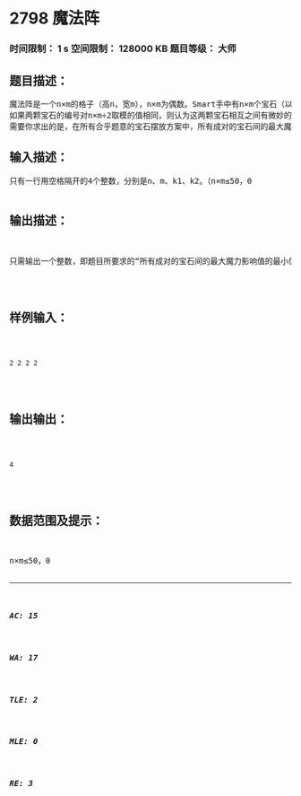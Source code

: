 # 2798 魔法阵   
### 时间限制： 1 s     空间限制： 128000 KB     题目等级： 大师  
## 题目描述：  

<pre>
魔法阵是一个n×m的格子（高n，宽m），n×m为偶数。Smart手中有n×m个宝石（以1~n×m编号）。Smart从最右上角的格子开始走，从一个格子可以走到上、下、左、右4个相邻的格子，但不能走出边界。每个格子必须且仅能到过1次，这样Smart一共走了n×m个格子停止（随便停哪里）。Smart每进入一个格子，就在该格子里放入一颗宝石。他是按顺序放的，也就是说——第i个进入的格子放入i号宝石。
如果两颗宝石的编号对n×m÷2取模的值相同，则认为这两颗宝石相互之间有微妙的影响。也就是说，我们按照宝石的编号对n×m÷2取模的值，将宝石分成n×m÷2对，其中每对都恰有两颗宝石。对于每一对宝石，设第一颗宝石在第a行第b列，另一颗宝石在第c行第d列，那么定义这2个宝石的魔力影响值为 k1×|a-c|+k2×|b-d|。
需要你求出的是，在所有合乎题意的宝石摆放方案中，所有成对的宝石间的最大魔力影响值的最小值为多少。换句话说，如果我们定义对n×m÷2取模的值为i的一对宝石的魔力影响值为a[i]。你需要求出的就是max{a[i]|i=0,1,2...}的最小值。
</pre>
  
  
## 输入描述：  

<pre>
只有一行用空格隔开的4个整数，分别是n、m、k1、k2。（n×m≤50，0<k1,k2≤32767）
</pre>
  
  
## 输出描述：  

<pre>
只需输出一个整数，即题目所要求的“所有成对的宝石间的最大魔力影响值的最小值”。
</pre>
  
  
## 样例输入：  

<pre><code>
2 2 2 2
</code></pre>
  
  
## 输出输出：  

<pre><code>
4
</code></pre>
  
  
## 数据范围及提示：  

<pre>
n×m≤50，0<k1,k2≤32767
</pre>
  
  
***  

##### AC: 15  
##### WA: 17  
##### TLE: 2  
##### MLE: 0  
##### RE: 3  

